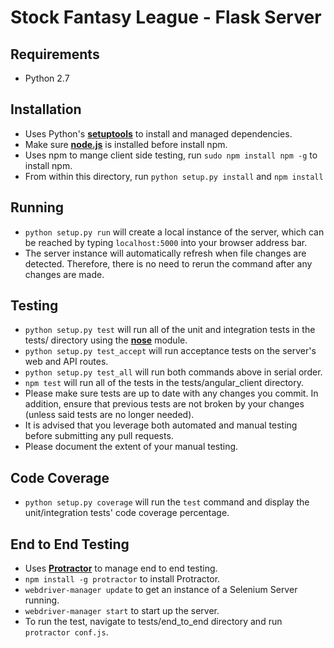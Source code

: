 # Stock Fantasy League - Flask Server
## Requirements

- Python 2.7

## Installation

- Uses Python's **[setuptools](https://pypi.python.org/pypi/setuptools)** to install and managed dependencies.
- Make sure **[node.js](https://nodejs.org/en/)** is installed before install npm. 
- Uses npm to mange client side testing, run ```sudo npm install npm -g```  to install npm. 
- From within this directory, run ```python setup.py install``` and ```npm install```

## Running
- ```python setup.py run``` will create a local instance of the server, which can be reached by typing ```localhost:5000``` into your browser address bar.
- The server instance will automatically refresh when file changes are detected. Therefore, there is no need to rerun the command after any changes are made.

## Testing
- ```python setup.py test``` will run all of the unit and integration tests in the tests/ directory using the **[nose](https://pypi.python.org/pypi/nose/)** module.
- ```python setup.py test_accept``` will run acceptance tests on the server's web and API routes.
- ```python setup.py test_all``` will run both commands above in serial order.
- ```npm test``` will run all of the tests in the tests/angular_client directory.
- Please make sure tests are up to date with any changes you commit. In addition, ensure that previous tests are not broken by your changes (unless said tests are no longer needed).
- It is advised that you leverage both automated and manual testing before submitting any pull requests.
- Please document the extent of your manual testing.

## Code Coverage
- ```python setup.py coverage``` will run the ```test``` command and display the unit/integration tests' code coverage percentage.

## End to End Testing
- Uses **[Protractor](http://www.protractortest.org/#/)** to manage end to end testing.
- ```npm install -g protractor``` to install Protractor.
- ```webdriver-manager update```  to get an instance of a Selenium Server running.
- ```webdriver-manager start``` to start up the server.
- To run the test, navigate to tests/end_to_end directory and run ```protractor conf.js```.
